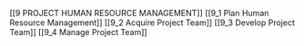 [[9 PROJECT HUMAN RESOURCE MANAGEMENT]]
[[9_1 Plan Human Resource Management]]
[[9_2 Acquire Project Team]]
[[9_3 Develop Project Team]]
[[9_4 Manage Project Team]]